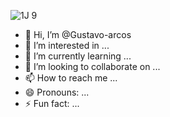 ![1J 9](https://github.com/user-attachments/assets/06000e52-42c1-4d44-bfb1-e1a67666c009)
- 👋 Hi, I’m @Gustavo-arcos
- 👀 I’m interested in ...
- 🌱 I’m currently learning ...
- 💞️ I’m looking to collaborate on ...
- 📫 How to reach me ...
- 😄 Pronouns: ...
- ⚡ Fun fact: ...

<!---
Gustavo-arcos/Gustavo-arcos is a ✨ special ✨ repository because its `README.md` (this file) appears on your GitHub profile.
You can click the Preview link to take a look at your changes.
--->
